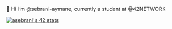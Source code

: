 👋 Hi I’m @sebrani-aymane, currently a student at @42NETWORK

<a href="https://github.com/oakoudad/badge42"><img src="https://badge.mediaplus.ma/greenbinary/asebrani" alt="asebrani's 42 stats" /></a>

